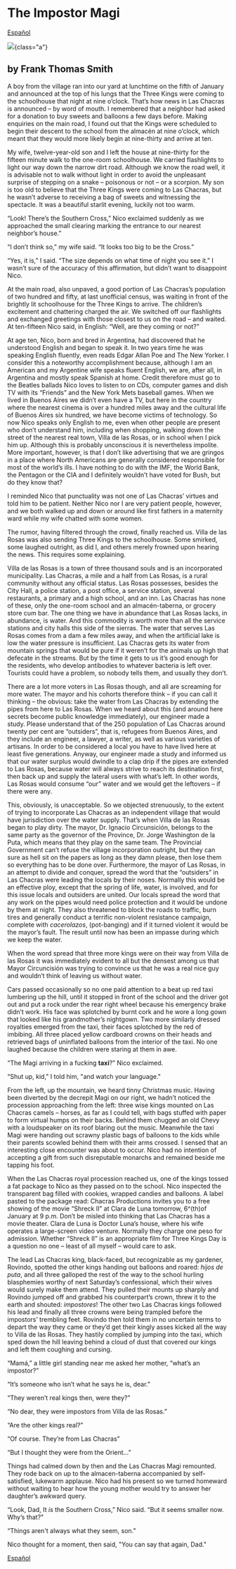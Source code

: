 # The Impostor Magi

[Español](fts-reyes-impostores.html)

![](3-kings-2.jpg){class="a"}

## by **Frank Thomas Smith**

A boy from the village ran into our yard at lunchtime on the fifth
of January and announced at the top of his lungs that the Three
Kings were coming to the schoolhouse that night at nine o’clock.
That’s how news in Las Chacras is announced – by word of mouth. I
remembered that a neighbor had asked for a donation to buy sweets
and balloons a few days before. Making enquiries on the main road,
I found out that the Kings were scheduled to begin their descent
to the school from the almacén at nine o’clock, which meant that
they would more likely begin at nine-thirty and arrive at ten.  
  
My wife, twelve-year-old son and I left the house at nine-thirty
for the fifteen minute walk to the one-room schoolhouse. We
carried flashlights to light our way down the narrow dirt road.
Although we know the road well, it is advisable not to walk
without light in order to avoid the unpleasant surprise of
stepping on a snake – poisonous or not – or a scorpion. My son is
too old to believe that the Three Kings were coming to Las
Chacras, but he wasn’t adverse to receiving a bag of sweets and
witnessing the spectacle. It was a beautiful starlit evening,
luckily not too warm.  
  
“Look! There’s the Southern Cross,” Nico exclaimed suddenly as we
approached the small clearing marking the entrance to our nearest
neighbor’s house.”  
  
“I don’t think so,” my wife said. “It looks too big to be the
Cross.”  
  
“Yes, it is,” I said. “The size depends on what time of night you
see it.” I wasn’t sure of the accuracy of this affirmation, but
didn’t want to disappoint Nico.  
  
At the main road, also unpaved, a good portion of Las Chacras’s
population of two hundred and fifty, at last unofficial census,
was waiting in front of the brightly lit schoolhouse for the Three
Kings to arrive. The children’s excitement and chattering charged
the air. We switched off our flashlights and exchanged greetings
with those closest to us on the road – and waited. At ten-fifteen
Nico said, in English: “Well, are they coming or not?”  
  
At age ten, Nico, born and bred in Argentina, had discovered that
he understood English and began to speak it. In two years time he
was speaking English fluently, even reads Edgar Allan Poe and The
New Yorker. I consider this a noteworthy accomplishment because,
although I am an American and my Argentine wife speaks fluent
English, we are, after all, in Argentina and mostly speak Spanish
at home. Credit therefore must go to the Beatles ballads Nico
loves to listen to on CDs, computer games and dish TV with its
“Friends” and the New York Mets baseball games. When we lived in
Buenos Aires we didn’t even have a TV, but here in the country
where the nearest cinema is over a hundred miles away and the
cultural life of Buenos Aires six hundred, we have become victims
of technology. So now Nico speaks only English to me, even when
other people are present who don’t understand him, including when
shopping, walking down the street of the nearest real town, Villa
de las Rosas, or in school when I pick him up. Although this is
probably unconscious it is nevertheless impolite. More important,
however, is that I don’t like advertising that we are gringos in a
place where North Americans are generally considered responsible
for most of the world’s ills. I have nothing to do with the IMF,
the World Bank, the Pentagon or the CIA and I definitely wouldn’t
have voted for Bush, but do they know that?  
  
I reminded Nico that punctuality was not one of Las Chacras’
virtues and told him to be patient. Neither Nico nor I are very
patient people, however, and we both walked up and down or around
like first fathers in a maternity ward while my wife chatted with
some women.  
  
The rumor, having filtered through the crowd, finally reached us.
Villa de las Rosas was also sending Three Kings to the
schoolhouse. Some smirked, some laughed outright, as did I, and
others merely frowned upon hearing the news. This requires some
explaining.  
  
Villa de las Rosas is a town of three thousand souls and is an
incorporated municipality. Las Chacras, a mile and a half from Las
Rosas, is a rural community without any official status. Las Rosas
possesses, besides the City Hall, a police station, a post office,
a service station, several restaurants, a primary and a high
school, and an inn. Las Chacras has none of these, only the
one-room school and an almacén-taberna, or grocery store cum bar.
The one thing we have in abundance that Las Rosas lacks, in
abundance, is water. And this commodity is worth more than all the
service stations and city halls this side of the sierras. The
water that serves Las Rosas comes from a dam a few miles away, and
when the artificial lake is low the water pressure is
insufficient. Las Chacras gets its water from mountain springs
that would be pure if it weren’t for the animals up high that
defecate in the streams. But by the time it gets to us it’s good
enough for the residents, who develop antibodies to whatever
bacteria is left over. Tourists could have a problem, so nobody
tells them, and usually they don’t.  
  
There are a lot more voters in Las Rosas though, and all are
screaming for more water. The mayor and his cohorts therefore
think – if you can call it thinking – the obvious: take the water
from Las Chacras by extending the pipes from here to Las Rosas.
When we heard about this (and around here secrets become public
knowledge immediately), our engineer made a study. Please
understand that of the 250 population of Las Chacras around twenty
per cent are “outsiders”, that is, refugees from Buenos Aires, and
they include an engineer, a lawyer, a writer, as well as various
varieties of artisans. In order to be considered a local you have
to have lived here at least five generations. Anyway, our engineer
made a study and informed us that our water surplus would dwindle
to a clap drip if the pipes are extended to Las Rosas, because
water will always strive to reach its destination first, then back
up and supply the lateral users with what’s left. In other words,
Las Rosas would consume “our” water and we would get the leftovers
– if there were any.  
  
This, obviously, is unacceptable. So we objected strenuously, to
the extent of trying to incorporate Las Chacras as an independent
village that would have jurisdiction over the water supply. That’s
when Villa de las Rosas began to play dirty. The mayor, Dr.
Ignacio Circunsición, belongs to the same party as the governor of
the Province, Dr. Jorge Washington de la Puta, which means that
they play on the same team. The Provincial Government can’t refuse
the village incorporation outright, but they can sure as hell sit
on the papers as long as they damn please, then lose them so
everything has to be done over. Furthermore, the mayor of Las
Rosas, in an attempt to divide and conquer, spread the word that
the “outsiders” in Las Chacras were leading the locals by their
noses. Normally this would be an effective ploy, except that the
spring of life, water, is involved, and for this issue locals and
outsiders are united. Our locals spread the word that any work on
the pipes would need police protection and it would be undone by
them at night. They also threatened to block the roads to traffic,
burn tires and generally conduct a terrific non-violent resistance
campaign, complete with *cacerolazos*, (pot-banging) and if it
turned violent it would be the mayor’s fault. The result until now
has been an impasse during which we keep the water.  
  
When the word spread that three more kings were on their way from
Villa de las Rosas it was immediately evident to all but the
densest among us that Mayor Circuncisión was trying to convince us
that he was a real nice guy and wouldn’t think of leaving us
without water.  
  
Cars passed occasionally so no one paid attention to a beat up red
taxi lumbering up the hill, until it stopped in front of the
school and the driver got out and put a rock under the rear right
wheel because his emergency brake didn’t work. His face was
splotched by burnt cork and he wore a long gown that looked like
his grandmother’s nightgown. Two more similarly dressed royalties
emerged from the taxi, their faces splotched by the red of
imbibing. All three placed yellow cardboard crowns on their heads
and retrieved bags of uninflated balloons from the interior of the
taxi. No one laughed because the children were staring at them in
awe.  
  
“The Magi arriving in a fucking **taxi**?” Nico exclaimed.  
  
“Shut up, kid," I told him, "and watch your language."  
  
From the left, up the mountain, we heard tinny Christmas music.
Having been diverted by the decrepit Magi on our right, we hadn’t
noticed the procession approaching from the left: three wise kings
mounted on Las Chacras camels – horses, as far as I could tell,
with bags stuffed with paper to form virtual humps on their backs.
Behind them chugged an old Chevy with a loudspeaker on its roof
blaring out the music. Meanwhile the taxi Magi were handing out
scrawny plastic bags of balloons to the kids while their parents
scowled behind them with their arms crossed. I sensed that an
interesting close encounter was about to occur. Nico had no
intention of accepting a gift from such disreputable monarchs and
remained beside me tapping his foot.  
  
When the Las Chacras royal procession reached us, one of the kings
tossed a fat package to Nico as they passed on to the school. Nico
inspected the transparent bag filled with cookies, wrapped candies
and balloons. A label pasted to the package read: Chacras
Productions invites you to a free showing of the movie “Shreck II”
at Clara de Luna tomorrow, 6^(th)of January at 9 p.m. Don’t be
misled into thinking that Las Chacras has a movie theater. Clara
de Luna is Doctor Luna’s house, where his wife operates a
large-screen video venture. Normally they charge one peso for
admission. Whether “Shreck II” is an appropriate film for Three
Kings Day is a question no one – least of all myself – would care
to ask.  
  
The lead Las Chacras king, black-faced, but recognizable as my
gardener, Rovindo, spotted the other kings handing out balloons
and roared: *hijos de puta*, and all three galloped the rest of
the way to the school hurling blasphemies worthy of next
Saturday’s confessional, which their wives would surely make them
attend. They pulled their mounts up sharply and Rovindo jumped off
and grabbed his counterpart’s crown, threw it to the earth and
shouted: *impostores*! The other two Las Chacras kings followed
his lead and finally all three crowns were being trampled before
the impostors’ trembling feet. Rovindo then told them in no
uncertain terms to depart the way they came or they’d get their
kingly asses kicked all the way to Villa de las Rosas. They
hastily complied by jumping into the taxi, which sped down the
hill leaving behind a cloud of dust that covered our kings and
left them coughing and cursing.  
  
“Mamá,” a little girl standing near me asked her mother, “what’s
an impostor?”  
  
“It’s someone who isn’t what he says he is, dear.”  
  
“They weren’t real kings then, were they?”  
  
“No dear, they were impostors from Villa de las Rosas.”  
  
“Are the other kings real?”  
  
“Of course. They’re from Las Chacras”  
  
“But I thought they were from the Orient…”  
  
Things had calmed down by then and the Las Chacras Magi remounted.
They rode back on up to the almacen-taberna accompanied by
self-satisfied, lukewarm applause. Nico had his present so we
turned homeward without waiting to hear how the young mother would
try to answer her daughter’s awkward query.  
  
“Look, Dad, It *is* the Southern Cross,” Nico said. “But it seems
smaller now. Why’s that?"  
  
“Things aren't always what they seem, son.”  
  
Nico thought for a moment, then said, "You can say that again,
Dad."  
  
[Español](fts-reyes-impostores.html)
